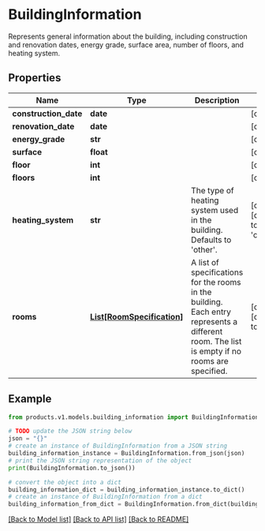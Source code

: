 # BuildingInformation

Represents general information about the building, including construction and renovation dates, energy grade, surface area, number of floors, and heating system.

## Properties

Name | Type | Description | Notes
------------ | ------------- | ------------- | -------------
**construction_date** | **date** |  | [optional] 
**renovation_date** | **date** |  | [optional] 
**energy_grade** | **str** |  | [optional] 
**surface** | **float** |  | [optional] 
**floor** | **int** |  | [optional] 
**floors** | **int** |  | [optional] 
**heating_system** | **str** | The type of heating system used in the building. Defaults to &#39;other&#39;. | [optional] [default to 'other']
**rooms** | [**List[RoomSpecification]**](RoomSpecification.md) | A list of specifications for the rooms in the building. Each entry represents a different room. The list is empty if no rooms are specified. | [optional] [default to []]

## Example

```python
from products.v1.models.building_information import BuildingInformation

# TODO update the JSON string below
json = "{}"
# create an instance of BuildingInformation from a JSON string
building_information_instance = BuildingInformation.from_json(json)
# print the JSON string representation of the object
print(BuildingInformation.to_json())

# convert the object into a dict
building_information_dict = building_information_instance.to_dict()
# create an instance of BuildingInformation from a dict
building_information_from_dict = BuildingInformation.from_dict(building_information_dict)
```
[[Back to Model list]](../README.md#documentation-for-models) [[Back to API list]](../README.md#documentation-for-api-endpoints) [[Back to README]](../README.md)


